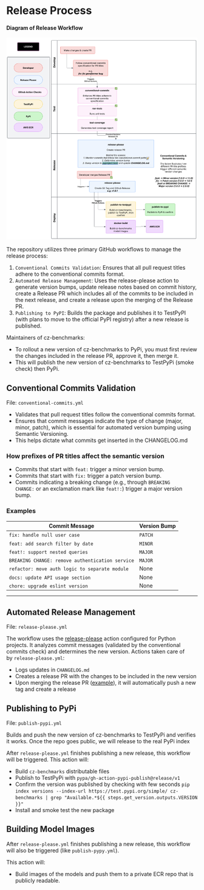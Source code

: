 # Release Process

#### Diagram of Release Workflow  

![Release Workflow Diagram](./release_workflow.png)


The repository utilizes three primary GitHub workflows to manage the release process:

1. `Conventional Commits Validation`: Ensures that all pull request titles adhere to the conventional commits format.
2. `Automated Release Management`: Uses the release-please action to generate version bumps, update release notes based on commit history, create a Release PR which includes all of the commits to be included in the next release, and create a release upon the merging of the Release PR.
3. `Publishing to PyPI`: Builds the package and publishes it to TestPyPI (with plans to move to the official PyPI registry) after a new release is published.

Maintainers of cz-benchmarks:

- To rollout a new version of cz-benchmarks to PyPi, you must first review the changes included in the release PR, approve it, then merge it.
- This will publish the new version of cz-benchmarks to TestPyPi (smoke check) then PyPi.

## Conventional Commits Validation

File: `conventional-commits.yml`

- Validates that pull request titles follow the conventional commits format.
- Ensures that commit messages indicate the type of change (major, minor, patch), which is essential for automated version bumping using Semantic Versioning.
- This helps dictate what commits get inserted in the CHANGELOG.md

### How prefixes of PR titles affect the semantic version

- Commits that start with `feat:` trigger a minor version bump.
- Commits that start with `fix:` trigger a patch version bump.
- Commits indicating a breaking change (e.g., through `BREAKING CHANGE:` or an exclamation mark like `feat!:`) trigger a major version bump.

### Examples

|Commit Message|Version Bump|
|---|---|
|`fix: handle null user case`|`PATCH`|
|`feat: add search filter by date`|`MINOR`|
|`feat!: support nested queries`|`MAJOR`|
|`BREAKING CHANGE: remove authentication service`|`MAJOR`|
|`refactor: move auth logic to separate module`|None|
|`docs: update API usage section`|None|
|`chore: upgrade eslint version`|None|

---

## Automated Release Management


File: `release-please.yml`

The workflow uses the [release-please](https://github.com/googleapis/release-please-action) action configured for Python projects. It analyzes commit messages (validated by the conventional commits check) and determines the new version. Actions taken care of by `release-please.yml`:

- Logs updates in `CHANGELOG.md`
- Creates a release PR with the changes to be included in the new version
- Upon merging the release PR ([example](https://github.com/chanzuckerberg/cz-benchmarks/pull/79)), it will automatically push a new tag and create a release

## Publishing to PyPi

File: `publish-pypi.yml`

Builds and push the new version of cz-benchmarks to TestPyPi and verifies it works. Once the repo goes public, we will release to the real PyPi index

After `release-please.yml` finishes publishing a new release, this workflow will be triggered. This action will:

- Build `cz-benchmarks` distributable files
- Publish to TestPyPi with `pypa/gh-action-pypi-publish@release/v1`
- Confirm the version was published by checking with few seconds `pip index versions --index-url https://test.pypi.org/simple/ cz-benchmarks | grep "Available.*${{ steps.get_version.outputs.VERSION }}"`
- Install and smoke test the new package

## Building Model Images

After `release-please.yml` finishes publishing a new release, this workflow will also be triggered (like `publish-pypy.yml`).

This action will:

- Build images of the models and push them to a private ECR repo that is publicly readable.